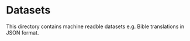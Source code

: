 # Datasets

This directory contains machine readble datasets e.g. Bible translations in JSON format.

